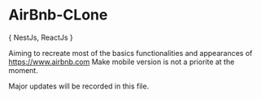 # AirBnb-CLone
{ NestJs, ReactJs }

Aiming to recreate most of the basics functionalities and appearances of https://www.airbnb.com
Make mobile version is not a priorite at the moment.

Major updates will be recorded in this file.
